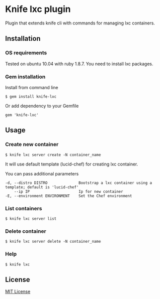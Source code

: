# Knife lxc plugin

Plugin that extends knife cli with commands for managing lxc containers.

## Installation

### OS requirements
Tested on ubuntu 10.04 with ruby 1.8.7. You need to install lxc packages.

### Gem installation
Install from command line

    $ gem install knife-lxc

Or add dependency to your Gemfile

    gem 'knife-lxc'

## Usage

### Create new container

    $ knife lxc server create -N container_name

It will use default template (lucid-chef) for creating lxc container.

You can pass additional parameters

    -d, --distro DISTRO              Bootstrap a lxc container using a template; default is 'lucid-chef'
        --ip IP                      Ip for new container
    -E, --environment ENVIRONMENT    Set the Chef environment

### List containers

    $ knife lxc server list

### Delete container

    $ knife lxc server delete -N container_name

### Help

    $ knife lxc

## License

[MIT License](https://github.com/creatary/knife-lxc/blob/master/MIT-LICENSE)